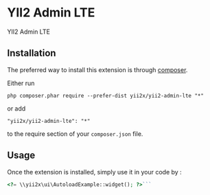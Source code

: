 YII2 Admin LTE
==============
YII2 Admin LTE

Installation
------------

The preferred way to install this extension is through [composer](http://getcomposer.org/download/).

Either run

```
php composer.phar require --prefer-dist yii2x/yii2-admin-lte "*"
```

or add

```
"yii2x/yii2-admin-lte": "*"
```

to the require section of your `composer.json` file.


Usage
-----

Once the extension is installed, simply use it in your code by  :

```php
<?= \\yii2x\ui\AutoloadExample::widget(); ?>```